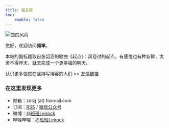 ```yaml
---
title: 留言板
toc:
    enable: false
---
```


![曲院风荷](https://cos.pinlyu.com/guestbook/quyuanfenghe.jpg#650x)

您好，欢迎访问**频率**。

本站的副标题取自张韶涵的歌曲《起点》：风卷过的起点，有疲倦也有种新鲜，太舍不得昨天，就去完成一个更幸福的明天。

认识更多依然在坚持写博客的人们 >> [友情链接](/links)

### 在这里发现更多

- 邮箱：<span>zdlzj (at) foxmail.com</span>
- 订阅：[RSS](/atom.xml) / <a class="fancybox fancybox.image" href="https://cos.pinlyu.com/guestbook/wechat.png" itemscope="" itemtype="http://schema.org/ImageObject" itemprop="url" data-fancybox="default" rel="default" title="微信公众号：风卷过的起点" data-caption="微信公众号：风卷过的起点">微信公众号</a>
- 微博：[@班班Leirock](https://dlzhang.com/weibo)
- 哔哩哔哩：[@班班Leirock](https://dlzhang.com/bilibili)